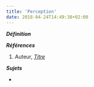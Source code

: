 ```yaml
---
title: 'Perception'
date: 2018-04-24T14:49:38+02:00
---
```


***Définition*** 

>

***Références***

1. Auteur, <u>*Titre*</u>

***Sujets***

- 
